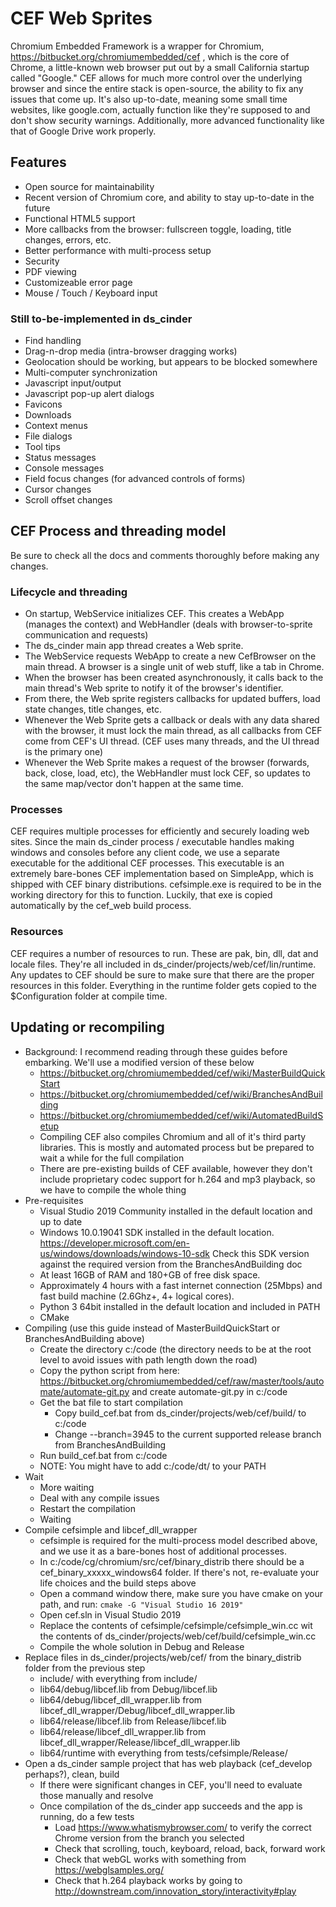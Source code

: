 # CEF Web Sprites

Chromium Embedded Framework is a wrapper for Chromium, https://bitbucket.org/chromiumembedded/cef , which is the core of Chrome, a little-known web browser put out by a small California startup called "Google." CEF allows for much more control over the underlying browser and since the entire stack is open-source, the ability to fix any issues that come up. It's also up-to-date, meaning some small time websites, like google.com, actually function like they're supposed to and don't show security warnings. Additionally, more advanced functionality like that of Google Drive work properly.

## Features

* Open source for maintainability
* Recent version of Chromium core, and ability to stay up-to-date in the future
* Functional HTML5 support
* More callbacks from the browser: fullscreen toggle, loading, title changes, errors, etc.
* Better performance with multi-process setup
* Security
* PDF viewing
* Customizeable error page
* Mouse / Touch / Keyboard input


### Still to-be-implemented in ds_cinder

* Find handling
* Drag-n-drop media (intra-browser dragging works)
* Geolocation should be working, but appears to be blocked somewhere
* Multi-computer synchronization
* Javascript input/output
* Javascript pop-up alert dialogs
* Favicons
* Downloads
* Context menus
* File dialogs
* Tool tips
* Status messages
* Console messages
* Field focus changes (for advanced controls of forms)
* Cursor changes
* Scroll offset changes


## CEF Process and threading model

Be sure to check all the docs and comments thoroughly before making any changes.

### Lifecycle and threading

* On startup, WebService initializes CEF. This creates a WebApp (manages the context) and WebHandler (deals with browser-to-sprite communication and requests)
* The ds_cinder main app thread creates a Web sprite.
* The WebService requests WebApp to create a new CefBrowser on the main thread. A browser is a single unit of web stuff, like a tab in Chrome.
* When the browser has been created asynchronously, it calls back to the main thread's Web sprite to notify it of the browser's identifier. 
* From there, the Web sprite registers callbacks for updated buffers, load state changes, title changes, etc. 
* Whenever the Web Sprite gets a callback or deals with any data shared with the browser, it must lock the main thread, as all callbacks from CEF come from CEF's UI thread. (CEF uses many threads, and the UI thread is the primary one)
* Whenever the Web Sprite makes a request of the browser (forwards, back, close, load, etc), the WebHandler must lock CEF, so updates to the same map/vector don't happen at the same time. 

### Processes

CEF requires multiple processes for efficiently and securely loading web sites. Since the main ds_cinder process / executable handles making windows and consoles before any client code, we use a separate executable for the additional CEF processes. This executable is an extremely bare-bones CEF implementation based on SimpleApp, which is shipped with CEF binary distributions. cefsimple.exe is required to be in the working directory for this to function. Luckily, that exe is copied automatically by the cef_web build process. 

### Resources

CEF requires a number of resources to run. These are pak, bin, dll, dat and locale files. They're all included in ds_cinder/projects/web/cef/lin/runtime. Any updates to CEF should be sure to make sure that there are the proper resources in this folder. Everything in the runtime folder gets copied to the $Configuration folder at compile time.

## Updating or recompiling

* Background: I recommend reading through these guides before embarking. We'll use a modified version of these below
    * https://bitbucket.org/chromiumembedded/cef/wiki/MasterBuildQuickStart
    * https://bitbucket.org/chromiumembedded/cef/wiki/BranchesAndBuilding
    * https://bitbucket.org/chromiumembedded/cef/wiki/AutomatedBuildSetup
    * Compiling CEF also compiles Chromium and all of it's third party libraries. This is mostly and automated process but be prepared to wait a while for the full compilation
    * There are pre-existing builds of CEF available, however they don't include proprietary codec support for h.264 and mp3 playback, so we have to compile the whole thing
* Pre-requisites
    * Visual Studio 2019 Community installed in the default location and up to date
    * Windows 10.0.19041 SDK installed in the default location. https://developer.microsoft.com/en-us/windows/downloads/windows-10-sdk Check this SDK version against the required version from the BranchesAndBuilding doc
    * At least 16GB of RAM and 180+GB of free disk space.
    * Approximately 4 hours with a fast internet connection (25Mbps) and fast build machine (2.6Ghz+, 4+ logical cores).
    * Python 3 64bit installed in the default location and included in PATH
    * CMake
* Compiling (use this guide instead of MasterBuildQuickStart or BranchesAndBuilding above)
    * Create the directory c:/code (the directory needs to be at the root level to avoid issues with path length down the road)
    * Copy the python script from here: https://bitbucket.org/chromiumembedded/cef/raw/master/tools/automate/automate-git.py and create automate-git.py in c:/code
    * Get the bat file to start compilation
        * Copy build_cef.bat from ds_cinder/projects/web/cef/build/ to c:/code
        * Change --branch=3945 to the current supported release branch from BranchesAndBuilding
    * Run build_cef.bat from c:/code
    * NOTE: You might have to add c:/code/dt/ to your PATH
* Wait
    * More waiting
    * Deal with any compile issues
    * Restart the compilation
    * Waiting
* Compile cefsimple and libcef_dll_wrapper
    * cefsimple is required for the multi-process model described above, and we use it as a bare-bones host of additional processes.
    * In c:/code/cg/chromium/src/cef/binary_distrib there should be a cef_binary_xxxxx_windows64 folder. If there's not, re-evaluate your life choices and the build steps above
	* Open a command window there, make sure you have cmake on your path, and run: `cmake -G "Visual Studio 16 2019"`
    * Open cef.sln in Visual Studio 2019
    * Replace the contents of cefsimple/cefsimple/cefsimple_win.cc wit the contents of ds_cinder/projects/web/cef/build/cefsimple_win.cc
    * Compile the whole solution in Debug and Release
* Replace files in ds_cinder/projects/web/cef/ from the binary_distrib folder from the previous step
    * include/ with everything from include/
    * lib64/debug/libcef.lib from Debug/libcef.lib
    * lib64/debug/libcef_dll_wrapper.lib from libcef_dll_wrapper/Debug/libcef_dll_wrapper.lib
    * lib64/release/libcef.lib from Release/libcef.lib
    * lib64/release/libcef_dll_wrapper.lib from libcef_dll_wrapper/Release/libcef_dll_wrapper.lib
    * lib64/runtime with everything from tests/cefsimple/Release/
* Open a ds_cinder sample project that has web playback (cef_develop perhaps?), clean, build
    * If there were significant changes in CEF, you'll need to evaluate those manually and resolve
    * Once compilation of the ds_cinder app succeeds and the app is running, do a few tests
        * Load https://www.whatismybrowser.com/ to verify the correct Chrome version from the branch you selected
        * Check that scrolling, touch, keyboard, reload, back, forward work
        * Check that webGL works with something from https://webglsamples.org/
        * Check that h.264 playback works by going to http://downstream.com/innovation_story/interactivity#play



